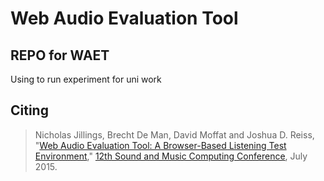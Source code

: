 # Web Audio Evaluation Tool


## REPO for WAET	

Using to run experiment for uni work


## Citing


> Nicholas Jillings, Brecht De Man, David Moffat and Joshua D. Reiss, "[Web Audio Evaluation Tool: A Browser-Based Listening Test Environment](http://smcnetwork.org/system/files/SMC2015_submission_88.pdf)," [12th Sound and Music Computing Conference](http://www.maynoothuniversity.ie/smc15/), July 2015.

